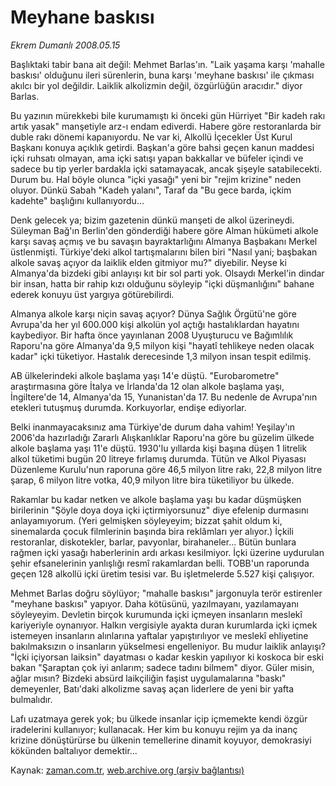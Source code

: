 # Meyhane baskısı

*Ekrem Dumanlı 2008.05.15*

<tr><td class="metin" colspan="2" style="padding-top: 20px; padding-left: 5px; padding-right: 10px;">Başlıktaki tabir bana ait değil: Mehmet Barlas'ın. "Laik yaşama karşı 'mahalle baskısı' olduğunu ileri sürenlerin, buna karşı 'meyhane baskısı' ile çıkması akılcı bir yol değildir. Laiklik alkolizmin değil, özgürlüğün aracıdır." diyor Barlas.</td></tr><tr><td class="metin" colspan="2" style="padding-top: 20px; padding-left: 5px; padding-right: 10px;"><p> Bu yazının mürekkebi bile kurumamıştı ki önceki gün Hürriyet "Bir kadeh rakı artık yasak" manşetiyle arz-ı endam ediverdi. Habere göre restoranlarda bir duble rakı dönemi kapanıyordu. Ne var ki, Alkollü İçecekler Üst Kurul Başkanı konuya açıklık getirdi. Başkan'a göre bahsi geçen kanun maddesi içki ruhsatı olmayan, ama içki satışı yapan bakkallar ve büfeler içindi ve sadece bu tip yerler bardakla içki satamayacak, ancak şişeyle satabilecekti. Durum bu. Hal böyle olunca "içki yasağı" yeni bir "rejim krizine" neden oluyor. Dünkü Sabah "Kadeh yalanı", Taraf da "Bu gece barda, içkim kadehte" başlığını kullanıyordu...
<p> Denk gelecek ya; bizim gazetenin dünkü manşeti de alkol üzerineydi. Süleyman Bağ'ın Berlin'den gönderdiği habere göre Alman hükümeti alkole karşı savaş açmış ve bu savaşın bayraktarlığını Almanya Başbakanı Merkel üstlenmişti. Türkiye'deki alkol tartışmalarını bilen biri "Nasıl yani; başbakan alkole savaş açıyor da laiklik elden gitmiyor mu?" diyebilir. Neyse ki Almanya'da bizdeki gibi anlayışı kıt bir sol parti yok. Olsaydı Merkel'in dindar bir insan, hatta bir rahip kızı olduğunu söyleyip "içki düşmanlığını" bahane ederek konuyu üst yargıya götürebilirdi.
<p> Almanya alkole karşı niçin savaş açıyor? Dünya Sağlık Örgütü'ne göre Avrupa'da her yıl 600.000 kişi alkolün yol açtığı hastalıklardan hayatını kaybediyor. Bir hafta önce yayınlanan 2008 Uyuşturucu ve Bağımlılık Raporu'na göre Almanya'da 9,5 milyon kişi "hayatî tehlikeye neden olacak kadar" içki tüketiyor. Hastalık derecesinde 1,3 milyon insan tespit edilmiş.
<p> AB ülkelerindeki alkole başlama yaşı 14'e düştü. "Eurobarometre" araştırmasına göre İtalya ve İrlanda'da 12 olan alkole başlama yaşı, İngiltere'de 14, Almanya'da 15, Yunanistan'da 17. Bu nedenle de Avrupa'nın etekleri tutuşmuş durumda. Korkuyorlar, endişe ediyorlar. 
<p> Belki inanmayacaksınız ama Türkiye'de durum daha vahim! Yeşilay'ın 2006'da hazırladığı Zararlı Alışkanlıklar Raporu'na göre bu güzelim ülkede alkole başlama yaşı 11'e düştü. 1930'lu yıllarda kişi başına düşen 1 litrelik alkol tüketimi bugün 20 litreye fırlamış durumda. Tütün ve Alkol Piyasası Düzenleme Kurulu'nun raporuna göre 46,5 milyon litre rakı, 22,8 milyon litre şarap, 6 milyon litre votka, 40,9 milyon litre bira tüketiliyor bu ülkede.
<p> Rakamlar bu kadar netken ve alkole başlama yaşı bu kadar düşmüşken birilerinin "Şöyle doya doya içki içtirmiyorsunuz" diye efelenip durmasını anlayamıyorum. (Yeri gelmişken söyleyeyim; bizzat şahit oldum ki, sinemalarda çocuk filmlerinin başında bira reklâmları yer alıyor.) İçkili restoranlar, diskotekler, barlar, pavyonlar, birahaneler... Bütün bunlara rağmen içki yasağı haberlerinin ardı arkası kesilmiyor. İçki üzerine uydurulan şehir efsanelerinin yanlışlığı resmî rakamlardan belli. TOBB'un raporunda geçen 128 alkollü içki üretim tesisi var. Bu işletmelerde 5.527 kişi çalışıyor. 
<p> Mehmet Barlas doğru söylüyor; "mahalle baskısı" jargonuyla terör estirenler "meyhane baskısı" yapıyor. Daha kötüsünü, yazılmayanı, yazılamayanı söyleyeyim. Devletin birçok kurumunda içki içmeyen insanların meslekî kariyeriyle oynanıyor. Halkın vergisiyle ayakta duran kurumlarda içki içmek istemeyen insanların alınlarına yaftalar yapıştırılıyor ve meslekî ehliyetine bakılmaksızın o insanların yükselmesi engelleniyor. Bu mudur laiklik anlayışı? "İçki içiyorsan laiksin" dayatması o kadar keskin yapılıyor ki koskoca bir eski bakan "Şaraptan çok iyi anlarım; sadece tadını bilmem" diyor. Güler misin, ağlar mısın? Bizdeki absürd laikçiliğin faşist uygulamalarına "baskı" demeyenler, Batı'daki alkolizme savaş açan liderlere de yeni bir yafta bulmalıdır.
<p> Lafı uzatmaya gerek yok; bu ülkede insanlar içip içmemekte kendi özgür iradelerini kullanıyor; kullanacak. Her kim bu konuyu rejim ya da inanç krizine dönüştürürse bu ülkenin temellerine dinamit koyuyor, demokrasiyi kökünden baltalıyor demektir...<br/></p></p></p></p></p></p></p></p></td></tr>

Kaynak: [zaman.com.tr](http://zaman.com.tr/yazar.do?yazino=689619), [web.archive.org (arşiv bağlantısı)](http://web.archive.org/web/20080715012750/http://www.zaman.com.tr:80/yazar.do?yazino=689619)

